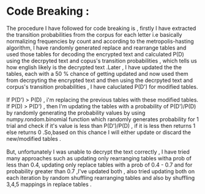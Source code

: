 # Code Breaking :

 The procedure I have followed for code breaking is , firstly I have extracted the transition probabilities from the corpus for each letter  i.e basically normalizing frequencies by count and according to the metropolis-hasting algorithm, I have randomly generated replace and rearrange tables and used those tables for decoding the encrypted text and calculated P(D) using the decrpyted text and copus's transition probabilities , which tells us how english likely is the decrypted text .Later , I have updated the the tables, each with  a 50 % chance of getting updated and now used them from decrpyting the encrypted text and then using the decrpyted text and corpus's transition probabilities , I have caluclated P(D') for modified tables. <br><br>
            If P(D') > P(D) , i'm replacing the previous tables with these modified tables. If P(D) > P(D') , then I'm updating the tables with a probability of P(D')/P(D) by randomly generating the probability values by using numpy.rondom.binomial function which randomly generates probability for 1 trial and check if it's value is less than P(D')/P(D) , if it is less then returns 1 else returns 0 .So,based on this chance I will either update or discard the new/modified tables . <br><br>
          But, unfortunately I was unable to decrypt the text correctly , I have tried many approaches such as updating only rearranging tables witha  prob of less than 0.4, updating only replace tables with a prob of  0.4 - 0.7 and for probability greater than 0.7 ,I've updated both , also tried updating both on each iteration by random shuffling rearranging tables and also by shuffling 3,4,5 mappings in
replace tables .
